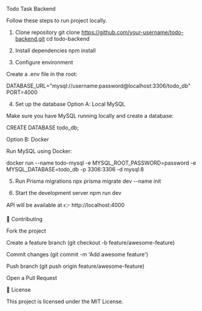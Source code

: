 Todo Task Backend

Follow these steps to run project locally. 

1. Clone repository
   git clone https://github.com/your-username/todo-backend.git
   cd todo-backend

2. Install dependencies
   npm install

3. Configure environment

Create a .env file in the root:

DATABASE_URL="mysql://username:password@localhost:3306/todo_db"
PORT=4000

4. Set up the database
Option A: Local MySQL

Make sure you have MySQL running locally and create a database:

CREATE DATABASE todo_db;

Option B: Docker

Run MySQL using Docker:

docker run --name todo-mysql -e MYSQL_ROOT_PASSWORD=password -e MYSQL_DATABASE=todo_db -p 3306:3306 -d mysql:8

5. Run Prisma migrations
npx prisma migrate dev --name init

6. Start the development server
npm run dev


API will be available at 👉 http://localhost:4000

🤝 Contributing

Fork the project

Create a feature branch (git checkout -b feature/awesome-feature)

Commit changes (git commit -m 'Add awesome feature')

Push branch (git push origin feature/awesome-feature)

Open a Pull Request

📜 License

This project is licensed under the MIT License.

